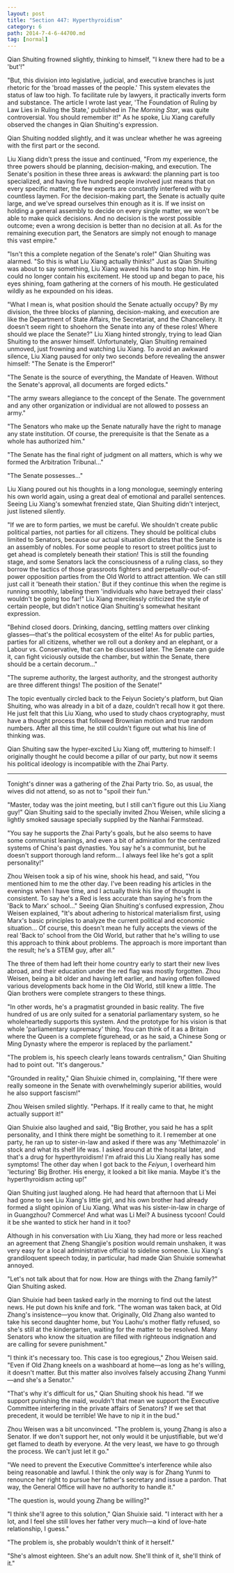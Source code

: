 ```yaml
---
layout: post
title: "Section 447: Hyperthyroidism"
category: 6
path: 2014-7-4-6-44700.md
tag: [normal]
---
```


Qian Shuiting frowned slightly, thinking to himself, "I knew there had to be a 'but'!"

"But, this division into legislative, judicial, and executive branches is just rhetoric for the 'broad masses of the people.' This system elevates the status of law too high. To facilitate rule by lawyers, it practically inverts form and substance. The article I wrote last year, 'The Foundation of Ruling by Law Lies in Ruling the State,' published in *The Morning Star*, was quite controversial. You should remember it!" As he spoke, Liu Xiang carefully observed the changes in Qian Shuiting's expression.

Qian Shuiting nodded slightly, and it was unclear whether he was agreeing with the first part or the second.

Liu Xiang didn't press the issue and continued, "From my experience, the three powers should be planning, decision-making, and execution. The Senate's position in these three areas is awkward: the planning part is too specialized, and having five hundred people involved just means that on every specific matter, the few experts are constantly interfered with by countless laymen. For the decision-making part, the Senate is actually quite large, and we've spread ourselves thin enough as it is. If we insist on holding a general assembly to decide on every single matter, we won't be able to make quick decisions. And no decision is the worst possible outcome; even a wrong decision is better than no decision at all. As for the remaining execution part, the Senators are simply not enough to manage this vast empire."

"Isn't this a complete negation of the Senate's role!" Qian Shuiting was alarmed. "So this is what Liu Xiang actually thinks!" Just as Qian Shuiting was about to say something, Liu Xiang waved his hand to stop him. He could no longer contain his excitement. He stood up and began to pace, his eyes shining, foam gathering at the corners of his mouth. He gesticulated wildly as he expounded on his ideas.

"What I mean is, what position should the Senate actually occupy? By my division, the three blocks of planning, decision-making, and execution are like the Department of State Affairs, the Secretariat, and the Chancellery. It doesn't seem right to shoehorn the Senate into any of these roles! Where should we place the Senate?" Liu Xiang hinted strongly, trying to lead Qian Shuiting to the answer himself. Unfortunately, Qian Shuiting remained unmoved, just frowning and watching Liu Xiang. To avoid an awkward silence, Liu Xiang paused for only two seconds before revealing the answer himself: "The Senate is the Emperor!"

"The Senate is the source of everything, the Mandate of Heaven. Without the Senate's approval, all documents are forged edicts."

"The army swears allegiance to the concept of the Senate. The government and any other organization or individual are not allowed to possess an army."

"The Senators who make up the Senate naturally have the right to manage any state institution. Of course, the prerequisite is that the Senate as a whole has authorized him."

"The Senate has the final right of judgment on all matters, which is why we formed the Arbitration Tribunal..."

"The Senate possesses..."

Liu Xiang poured out his thoughts in a long monologue, seemingly entering his own world again, using a great deal of emotional and parallel sentences. Seeing Liu Xiang's somewhat frenzied state, Qian Shuiting didn't interject, just listened silently.

"If we are to form parties, we must be careful. We shouldn't create public political parties, not parties for all citizens. They should be political clubs limited to Senators, because our actual situation dictates that the Senate is an assembly of nobles. For some people to resort to street politics just to get ahead is completely beneath their station! This is still the founding stage, and some Senators lack the consciousness of a ruling class, so they borrow the tactics of those grassroots fighters and perpetually-out-of-power opposition parties from the Old World to attract attention. We can still just call it 'beneath their station.' But if they continue this when the regime is running smoothly, labeling them 'individuals who have betrayed their class' wouldn't be going too far!" Liu Xiang mercilessly criticized the style of certain people, but didn't notice Qian Shuiting's somewhat hesitant expression.

"Behind closed doors. Drinking, dancing, settling matters over clinking glasses—that's the political ecosystem of the elite! As for public parties, parties for all citizens, whether we roll out a donkey and an elephant, or a Labour vs. Conservative, that can be discussed later. The Senate can guide it, can fight viciously outside the chamber, but within the Senate, there should be a certain decorum..."

"The supreme authority, the largest authority, and the strongest authority are three different things! The position of the Senate!"

The topic eventually circled back to the Feiyun Society's platform, but Qian Shuiting, who was already in a bit of a daze, couldn't recall how it got there. He just felt that this Liu Xiang, who used to study chaos cryptography, must have a thought process that followed Brownian motion and true random numbers. After all this time, he still couldn't figure out what his line of thinking was.

Qian Shuiting saw the hyper-excited Liu Xiang off, muttering to himself: I originally thought he could become a pillar of our party, but now it seems his political ideology is incompatible with the Zhai Party.

---

Tonight's dinner was a gathering of the Zhai Party trio. So, as usual, the wives did not attend, so as not to "spoil their fun."

"Master, today was the joint meeting, but I still can't figure out this Liu Xiang guy!" Qian Shuiting said to the specially invited Zhou Weisen, while slicing a lightly smoked sausage specially supplied by the Nanhai Farmstead.

"You say he supports the Zhai Party's goals, but he also seems to have some communist leanings, and even a bit of admiration for the centralized systems of China's past dynasties. You say he's a communist, but he doesn't support thorough land reform... I always feel like he's got a split personality!"

Zhou Weisen took a sip of his wine, shook his head, and said, "You mentioned him to me the other day. I've been reading his articles in the evenings when I have time, and I actually think his line of thought is consistent. To say he's a Red is less accurate than saying he's from the 'Back to Marx' school..." Seeing Qian Shuiting's confused expression, Zhou Weisen explained, "It's about adhering to historical materialism first, using Marx's basic principles to analyze the current political and economic situation... Of course, this doesn't mean he fully accepts the views of the real 'Back to' school from the Old World, but rather that he's willing to use this approach to think about problems. The approach is more important than the result; he's a STEM guy, after all."

The three of them had left their home country early to start their new lives abroad, and their education under the red flag was mostly forgotten. Zhou Weisen, being a bit older and having left earlier, and having often followed various developments back home in the Old World, still knew a little. The Qian brothers were complete strangers to these things.

"In other words, he's a pragmatist grounded in basic reality. The five hundred of us are only suited for a senatorial parliamentary system, so he wholeheartedly supports this system. And the prototype for his vision is that whole 'parliamentary supremacy' thing. You can think of it as a Britain where the Queen is a complete figurehead, or as he said, a Chinese Song or Ming Dynasty where the emperor is replaced by the parliament."

"The problem is, his speech clearly leans towards centralism," Qian Shuiting had to point out. "It's dangerous."

"Grounded in reality," Qian Shuixie chimed in, complaining, "If there were really someone in the Senate with overwhelmingly superior abilities, would he also support fascism!"

Zhou Weisen smiled slightly. "Perhaps. If it really came to that, he might actually support it!"

Qian Shuixie also laughed and said, "Big Brother, you said he has a split personality, and I think there might be something to it. I remember at one party, he ran up to sister-in-law and asked if there was any 'Methimazole' in stock and what its shelf life was. I asked around at the hospital later, and that's a drug for hyperthyroidism! I'm afraid this Liu Xiang really has some symptoms! The other day when I got back to the *Feiyun*, I overheard him 'lecturing' Big Brother. His energy, it looked a bit like mania. Maybe it's the hyperthyroidism acting up!"

Qian Shuiting just laughed along. He had heard that afternoon that Li Mei had gone to see Liu Xiang's little girl, and his own brother had already formed a slight opinion of Liu Xiang. What was his sister-in-law in charge of in Guangzhou? Commerce! And what was Li Mei? A business tycoon! Could it be she wanted to stick her hand in it too?

Although in his conversation with Liu Xiang, they had more or less reached an agreement that Zheng Shangjie's position would remain unshaken, it was very easy for a local administrative official to sideline someone. Liu Xiang's grandiloquent speech today, in particular, had made Qian Shuixie somewhat annoyed.

"Let's not talk about that for now. How are things with the Zhang family?" Qian Shuiting asked.

Qian Shuixie had been tasked early in the morning to find out the latest news. He put down his knife and fork. "The woman was taken back, at Old Zhang's insistence—you know that. Originally, Old Zhang also wanted to take his second daughter home, but You Laohu's mother flatly refused, so she's still at the kindergarten, waiting for the matter to be resolved. Many Senators who know the situation are filled with righteous indignation and are calling for severe punishment."

"I think it's necessary too. This case is too egregious," Zhou Weisen said. "Even if Old Zhang kneels on a washboard at home—as long as he's willing, it doesn't matter. But this matter also involves falsely accusing Zhang Yunmi—and she's a Senator."

"That's why it's difficult for us," Qian Shuiting shook his head. "If we support punishing the maid, wouldn't that mean we support the Executive Committee interfering in the private affairs of Senators? If we set that precedent, it would be terrible! We have to nip it in the bud."

Zhou Weisen was a bit unconvinced. "The problem is, young Zhang is also a Senator. If we don't support her, not only would it be unjustifiable, but we'd get flamed to death by everyone. At the very least, we have to go through the process. We can't just let it go."

"We need to prevent the Executive Committee's interference while also being reasonable and lawful. I think the only way is for Zhang Yunmi to renounce her right to pursue her father's secretary and issue a pardon. That way, the General Office will have no authority to handle it."

"The question is, would young Zhang be willing?"

"I think she'll agree to this solution," Qian Shuixie said. "I interact with her a lot, and I feel she still loves her father very much—a kind of love-hate relationship, I guess."

"The problem is, she probably wouldn't think of it herself."

"She's almost eighteen. She's an adult now. She'll think of it, she'll think of it."